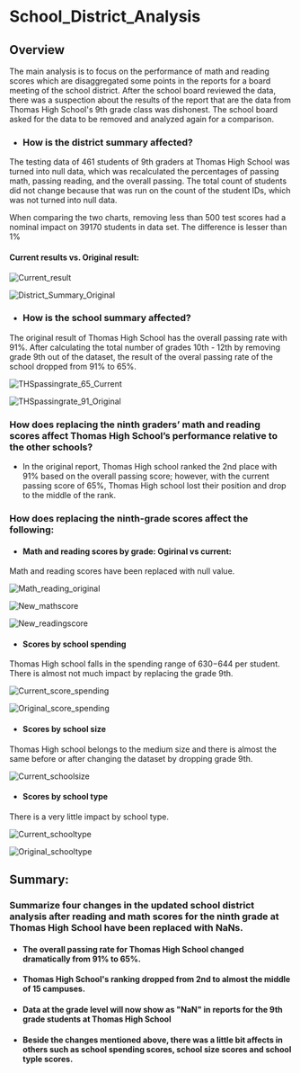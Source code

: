 # School_District_Analysis
## Overview
The main analysis is to focus on the performance of math and reading scores which are disaggregated some points in the reports for a board meeting of the school district. After the school board reviewed the data, there was a suspection about the results of the report that are the data from Thomas High School's 9th grade class was dishonest. The school board asked for the data to be removed and analyzed again for a comparison.

* ### How is the district summary affected?
The testing data of 461 students of 9th graders at Thomas High School was turned into null data, which was recalculated the percentages of passing math, passing reading, and the overall passing. The total count of students did not change because that was run on the count of the student IDs, which was not turned into null data.

When comparing the two charts, removing less than 500 test scores had a nominal impact on 39170 students in data set. The difference is lesser than 1%
#### Current results vs. Original result:
![Current_result](https://user-images.githubusercontent.com/100484606/162560870-8a11c189-a341-4a2f-8a98-8856d7f6aecc.JPG)

![District_Summary_Original](https://user-images.githubusercontent.com/100484606/162596587-9398c82c-4144-4ed5-9d67-b44655bc4c16.JPG)

* ### How is the school summary affected?
The original result of Thomas High School has the overall passing rate with 91%. After calculating the total number of grades 10th - 12th by removing grade 9th out of the dataset, the result of the overal passing rate of the school dropped from 91% to 65%.

![THSpassingrate_65_Current](https://user-images.githubusercontent.com/100484606/162600406-ec25d458-bb29-4362-b8f6-7806b92cabee.JPG)

![THSpassingrate_91_Original](https://user-images.githubusercontent.com/100484606/162600414-daae1629-d059-4d3d-ac8d-cd9aa6017199.JPG)

### How does replacing the ninth graders’ math and reading scores affect Thomas High School’s performance relative to the other schools?
* In the original report, Thomas High school ranked the 2nd place with 91% based on the overall passing score; however, with the current passing score of 65%, Thomas High school lost their position and drop to the middle of the rank.

### How does replacing the ninth-grade scores affect the following:
* #### Math and reading scores by grade: Ogirinal vs current:
Math and reading scores have been replaced with null value.

![Math_reading_original](https://user-images.githubusercontent.com/100484606/162601957-0a044222-bf1d-4328-a2f1-ac2c5cd5bdfc.JPG)

![New_mathscore](https://user-images.githubusercontent.com/100484606/162601964-cd588811-49f2-441e-bef4-c99444f8bf20.JPG)

![New_readingscore](https://user-images.githubusercontent.com/100484606/162601967-c8105f0d-de94-4951-91d6-941da98b55a0.JPG)

* #### Scores by school spending

Thomas High school falls in the spending range of $630-$644 per student. There is almost not much impact by replacing the grade 9th.

![Current_score_spending](https://user-images.githubusercontent.com/100484606/162601337-8f9d67e0-0ef9-497a-bfa9-745292287c45.JPG)

![Original_score_spending](https://user-images.githubusercontent.com/100484606/162601350-bab1cf2a-ae89-46f9-9f3c-9c04a761f044.JPG)

* #### Scores by school size
Thomas High school belongs to the medium size and there is almost the same before or after changing the dataset by dropping grade 9th.

![Current_schoolsize](https://user-images.githubusercontent.com/100484606/162601732-e4bae3c5-1146-4458-9fb0-333039965b00.JPG)


* #### Scores by school type
There is a very little impact by school type.

![Current_schooltype](https://user-images.githubusercontent.com/100484606/162601519-b71a6f75-2d2e-4c69-b29e-48b489c38d77.JPG)

![Original_schooltype](https://user-images.githubusercontent.com/100484606/162601529-0014aa55-f65c-41d9-bf58-22ddfddc1487.JPG)


## Summary: 

### Summarize four changes in the updated school district analysis after reading and math scores for the ninth grade at Thomas High School have been replaced with NaNs.

* #### The overall passing rate for Thomas High School changed dramatically from 91% to 65%.

* #### Thomas High School's ranking dropped from 2nd to almost the middle of 15 campuses.

* #### Data at the grade level will now show as "NaN" in reports for the 9th grade students at Thomas High School

* #### Beside the changes mentioned above, there was a little bit affects in others such as school spending scores, school size scores and school typle scores.
